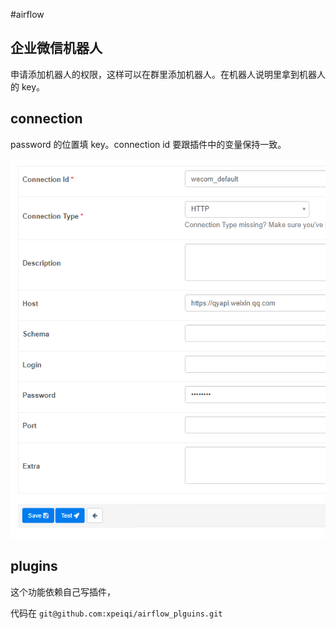 #airflow

## 企业微信机器人

申请添加机器人的权限，这样可以在群里添加机器人。在机器人说明里拿到机器人的 key。

## connection

password 的位置填 key。connection id 要跟插件中的变量保持一致。

![wecom_default](attachments/Pasted%20image%2020220802175656.png)

## plugins

这个功能依赖自己写插件，

代码在 `git@github.com:xpeiqi/airflow_plguins.git`